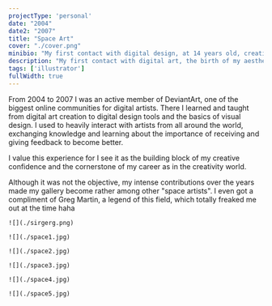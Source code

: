 ```yaml
---
projectType: 'personal'
date: "2004"
date2: "2007"
title: "Space Art"
cover: "./cover.png"
minibio: "My first contact with digital design, at 14 years old, creating space art wallpapers."
description: "My first contact with digital art, the birth of my aesthetic self. Making space wallpapers got me started with digital design tools and with a vibrant community of online artists and designers called DeviantArt."
tags: ['illustrator']
fullWidth: true
---
```


From 2004 to 2007 I was an active member of DeviantArt, one of the biggest online communities for digital artists. There I learned and taught from digital art creation to digital design tools and the basics of visual design. I used to heavily interact with artists from all around the world, exchanging knowledge and learning about the importance of receiving and giving feedback to become better.

I value this experience for I see it as the building block of my creative confidence and the cornerstone of my career as in the creativity world.

Although it was not the objective, my intense contributions over the years made my gallery become rather among other "space artists". I even got a compliment of Greg Martin, a legend of this field, which totally freaked me out at the time haha

```grid|1
![](./sirgerg.png) 
``` 
<!--  
<results-banner
    data='{
        "pageviews": "32,000+",
        "comments made": "4,263",
        "experience": "3 years"
    }'>
</results-banner> -->

```grid|1
![](./space1.jpg)
``` 

```grid|1
![](./space2.jpg)
```

```grid|1
![](./space3.jpg)
```

```grid|1
![](./space4.jpg) 
```

```grid|1
![](./space5.jpg)
```